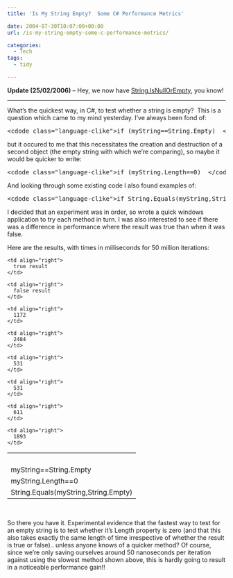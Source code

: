 ```yaml
---
title: 'Is My String Empty?  Some C# Performance Metrics'

date: 2004-07-30T10:07:00+00:00
url: /is-my-string-empty-some-c-performance-metrics/

categories:
  - Tech
tags:
  - tidy

---
```

<!--kg-card-begin: html-->

**Update (25/02/2006)** &#8211; Hey, we now have [String.IsNullOrEmpty][1], you know!

* * *

What’s the quickest way, in C#, to test whether a string is empty?&nbsp; This is a question which came to my mind yesterday. I’ve always been fond of:

<pre>&lt;cdode class="language-clike">if (myString==String.Empty)  &lt;/code></pre>

but it occured to me that this necessitates the creation and destruction of a second object (the empty string with which we’re comparing), so maybe it would be quicker to write:

<pre>&lt;cdode class="language-clike">if (myString.Length==0)  &lt;/code></pre>

And looking through some existing code I also found examples of:

<pre>&lt;cdode class="language-clike">if String.Equals(myString,String.Empty)  &lt;/code></pre>

I decided that an experiment was in order, so wrote a quick windows application to try each method in turn. I was also interested to see if there was a difference in performance where the result was true than when it was false.

Here are the results, with times in milliseconds for 50 million iterations:

<table cellspacing="2" cellpadding="2">
  <tr>
    <td>
      &nbsp;
    </td>
    
    <td align="right">
      true result
    </td>
    
    <td align="right">
      false result
    </td>
  </tr>
  
  <tr>
    <td>
      myString==String.Empty
    </td>
    
    <td align="right">
      1172
    </td>
    
    <td align="right">
      2484
    </td>
  </tr>
  
  <tr>
    <td>
      myString.Length==0
    </td>
    
    <td align="right">
      531
    </td>
    
    <td align="right">
      531
    </td>
  </tr>
  
  <tr>
    <td>
      String.Equals(myString,String.Empty)
    </td>
    
    <td align="right">
      611
    </td>
    
    <td align="right">
      1893
    </td>
  </tr>
</table>

&nbsp;

So there you have it. Experimental evidence that the fastest way to test for an empty string is to test whether it’s Length property is zero (and that this also takes exactly the same length of time irrespective of whether the result is true or false).. unless anyone knows of a quicker method? Of course, since we’re only saving ourselves around 50 nanoseconds per iteration against using the slowest method shown above, this is hardly going to result in a noticeable performance gain!!

<!--kg-card-end: html-->

 [1]: https://blog.iannelson.uk/string-isnullorempty/